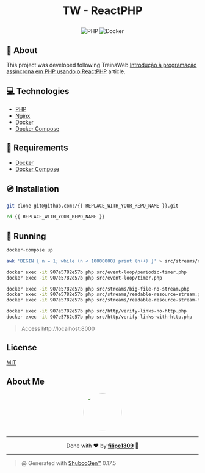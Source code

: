 # <p align="center">TW - ReactPHP</p>

<p align="center">
    <img src="https://img.shields.io/badge/Code-PHP-informational?style=flat-square&logo=php&color=777bb4&logoColor=8892BF" alt="PHP" />
    <img src="https://img.shields.io/badge/Tools-Docker-informational?style=flat-square&logo=docker&color=2496ED" alt="Docker" />
</p>

## 💬 About

This project was developed following TreinaWeb [Introdução à programação assíncrona em PHP usando o ReactPHP](https://www.treinaweb.com.br/blog/introducao-a-programacao-assincrona-em-php-usando-o-reactphp/) article.

## :computer: Technologies

- [PHP](https://www.php.net/)
- [Nginx](https://www.nginx.com/)
- [Docker](https://www.docker.com/)
- [Docker Compose](https://docs.docker.com/compose/)

## :scroll: Requirements

- [Docker](https://www.docker.com/)
- [Docker Compose](https://docs.docker.com/compose/)

## :cd: Installation

```sh
git clone git@github.com:/{{ REPLACE_WITH_YOUR_REPO_NAME }}.git
```

```sh
cd {{ REPLACE_WITH_YOUR_REPO_NAME }}
```

## :runner: Running

```sh
docker-compose up

awk 'BEGIN { n = 1; while (n < 10000000) print (n++) }' > src/streams/numbers.txt

docker exec -it 907e5782e57b php src/event-loop/periodic-timer.php
docker exec -it 907e5782e57b php src/event-loop/timer.php

docker exec -it 907e5782e57b php src/streams/big-file-no-stream.php
docker exec -it 907e5782e57b php src/streams/readable-resource-stream.php
docker exec -it 907e5782e57b php src/streams/readable-resource-stream-filesystem.php

docker exec -it 907e5782e57b php src/http/verify-links-no-http.php
docker exec -it 907e5782e57b php src/http/verify-links-with-http.php
```

> Access http://localhost:8000

<!-- ## :white_check_mark: Tests

After up the container:

```sh
docker-compose exec -t {{ CONTAINER_SERVICE_NAME }} ./vendor/bin/phpunit
```

## Contributing

Pull requests are welcome. For major changes, please open an issue first to discuss what you would like to change.

Please make sure to update tests as appropriate. -->

## License

[MIT](https://choosealicense.com/licenses/mit/)

## About Me

<p align="center">
    <a style="font-weight: bold" href="https://www.linkedin.com/in/filipe1309/">
    <img style="border-radius:50%" width="100px; "src="https://github.com/filipe1309.png"/>
    </a>
</p>

---

<p align="center">
    Done with ♥ by <a style="font-weight: bold" href="https://www.linkedin.com/in/filipe1309/">filipe1309</a> 🖖
</p>

---

> @ Generated with [ShubcoGen™](https://github.com/filipe1309/shubcogen) 0.17.5
